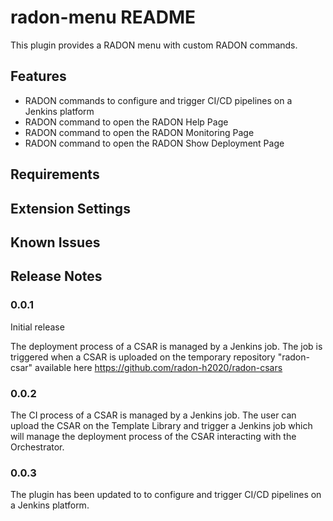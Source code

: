 # radon-menu README

This plugin provides a RADON menu with custom RADON commands.

## Features

- RADON commands to configure and trigger CI/CD pipelines on a Jenkins platform
- RADON command to open the RADON Help Page
- RADON command to open the RADON Monitoring Page
- RADON command to open the RADON Show Deployment Page 

## Requirements


## Extension Settings


## Known Issues


## Release Notes

### 0.0.1

Initial release

The deployment process of a CSAR is managed by a Jenkins job. The job is triggered when a CSAR is uploaded on the temporary repository "radon-csar" available here https://github.com/radon-h2020/radon-csars

### 0.0.2

The CI process of a CSAR is managed by a Jenkins job. The user can upload the CSAR on the Template Library and trigger a Jenkins job which will manage the deployment process of the CSAR interacting with the Orchestrator.

### 0.0.3

The plugin has been updated to to configure and trigger CI/CD pipelines on a Jenkins platform.
